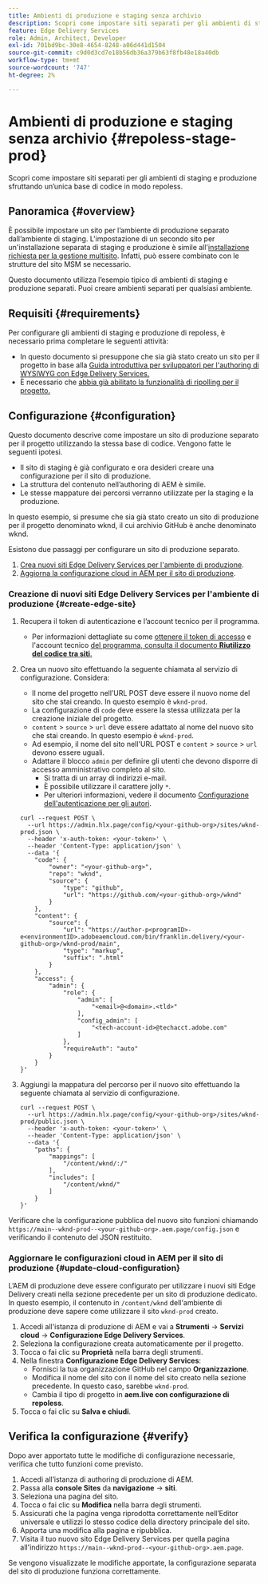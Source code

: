 ```yaml
---
title: Ambienti di produzione e staging senza archivio
description: Scopri come impostare siti separati per gli ambienti di staging e produzione sfruttando un’unica base di codice in modo repoless.
feature: Edge Delivery Services
role: Admin, Architect, Developer
exl-id: 701bd9bc-30e8-4654-8248-a06d441d1504
source-git-commit: c9d0d3cd7e18b56db36a379b63f8fb48e18a40db
workflow-type: tm+mt
source-wordcount: '747'
ht-degree: 2%

---
```


# Ambienti di produzione e staging senza archivio {#repoless-stage-prod}

Scopri come impostare siti separati per gli ambienti di staging e produzione sfruttando un’unica base di codice in modo repoless.

## Panoramica {#overview}

È possibile impostare un sito per l’ambiente di produzione separato dall’ambiente di staging. L&#39;impostazione di un secondo sito per un&#39;installazione separata di staging e produzione è simile all&#39;[installazione richiesta per la gestione multisito](/help/edge/wysiwyg-authoring/repoless-msm.md). Infatti, può essere combinato con le strutture del sito MSM se necessario.

Questo documento utilizza l’esempio tipico di ambienti di staging e produzione separati. Puoi creare ambienti separati per qualsiasi ambiente.

## Requisiti {#requirements}

Per configurare gli ambienti di staging e produzione di repoless, è necessario prima completare le seguenti attività:

* In questo documento si presuppone che sia già stato creato un sito per il progetto in base alla [Guida introduttiva per sviluppatori per l&#39;authoring di WYSIWYG con Edge Delivery Services.](/help/edge/wysiwyg-authoring/edge-dev-getting-started.md)
* È necessario che [abbia già abilitato la funzionalità di ripolling per il progetto.](/help/edge/wysiwyg-authoring/repoless.md)

## Configurazione {#configuration}

Questo documento descrive come impostare un sito di produzione separato per il progetto utilizzando la stessa base di codice. Vengono fatte le seguenti ipotesi.

* Il sito di staging è già configurato e ora desideri creare una configurazione per il sito di produzione.
* La struttura del contenuto nell’authoring di AEM è simile.
* Le stesse mappature dei percorsi verranno utilizzate per la staging e la produzione.

In questo esempio, si presume che sia già stato creato un sito di produzione per il progetto denominato wknd, il cui archivio GitHub è anche denominato wknd.

Esistono due passaggi per configurare un sito di produzione separato.

1. [Crea nuovi siti Edge Delivery Services per l&#39;ambiente di produzione](#create-edge-site).
1. [Aggiorna la configurazione cloud in AEM per il sito di produzione](#update-cloud-configuration).

### Creazione di nuovi siti Edge Delivery Services per l&#39;ambiente di produzione {#create-edge-site}

1. Recupera il token di autenticazione e l’account tecnico per il programma.
   * Per informazioni dettagliate su come [ottenere il token di accesso](/help/edge/wysiwyg-authoring/repoless.md#access-token) e l&#39;account tecnico [del programma, consulta il documento **Riutilizzo del codice tra siti**.](/help/edge/wysiwyg-authoring/repoless.md#access-control)
1. Crea un nuovo sito effettuando la seguente chiamata al servizio di configurazione. Considera:
   * Il nome del progetto nell’URL POST deve essere il nuovo nome del sito che stai creando. In questo esempio è `wknd-prod`.
   * La configurazione di `code` deve essere la stessa utilizzata per la creazione iniziale del progetto.
   * `content` > `source` > `url` deve essere adattato al nome del nuovo sito che stai creando. In questo esempio è `wknd-prod`.
   * Ad esempio, il nome del sito nell&#39;URL POST e `content` > `source` > `url` devono essere uguali.
   * Adattare il blocco `admin` per definire gli utenti che devono disporre di accesso amministrativo completo al sito.
      * Si tratta di un array di indirizzi e-mail.
      * È possibile utilizzare il carattere jolly `*`.
      * Per ulteriori informazioni, vedere il documento [Configurazione dell&#39;autenticazione per gli autori](https://www.aem.live/docs/authentication-setup-authoring#default-roles).

   ```text
   curl --request POST \
     --url https://admin.hlx.page/config/<your-github-org>/sites/wknd-prod.json \
     --header 'x-auth-token: <your-token>' \
     --header 'Content-Type: application/json' \
     --data '{
       "code": {
           "owner": "<your-github-org>",
           "repo": "wknd",
           "source": {
               "type": "github",
               "url": "https://github.com/<your-github-org>/wknd"
           }
       },
       "content": {
           "source": {
               "url": "https://author-p<programID>-e<environmentID>.adobeaemcloud.com/bin/franklin.delivery/<your-github-org>/wknd-prod/main",
               "type": "markup",
               "suffix": ".html"
           }
       },
       "access": {
           "admin": {
               "role": {
                   "admin": [
                       "<email>@<domain>.<tld>"
                   ],
                   "config_admin": [
                       "<tech-account-id>@techacct.adobe.com"
                   ]
               },
               "requireAuth": "auto"
           }
       }
   }'
   ```

1. Aggiungi la mappatura del percorso per il nuovo sito effettuando la seguente chiamata al servizio di configurazione.

   ```text
   curl --request POST \
     --url https://admin.hlx.page/config/<your-github-org>/sites/wknd-prod/public.json \
     --header 'x-auth-token: <your-token>' \
     --header 'Content-Type: application/json' \
     --data '{
       "paths": {
           "mappings": [
               "/content/wknd/:/"
           ],
           "includes": [
               "/content/wknd/"
           ]
       }
   }'
   ```

Verificare che la configurazione pubblica del nuovo sito funzioni chiamando `https://main--wknd-prod--<your-github-org>.aem.page/config.json` e verificando il contenuto del JSON restituito.

### Aggiornare le configurazioni cloud in AEM per il sito di produzione {#update-cloud-configuration}

L’AEM di produzione deve essere configurato per utilizzare i nuovi siti Edge Delivery creati nella sezione precedente per un sito di produzione dedicato. In questo esempio, il contenuto in `/content/wknd` dell&#39;ambiente di produzione deve sapere come utilizzare il sito `wknd-prod` creato.

1. Accedi all&#39;istanza di produzione di AEM e vai a **Strumenti** -> **Servizi cloud** -> **Configurazione Edge Delivery Services**.
1. Seleziona la configurazione creata automaticamente per il progetto.
1. Tocca o fai clic su **Proprietà** nella barra degli strumenti.
1. Nella finestra **Configurazione Edge Delivery Services**:
   * Fornisci la tua organizzazione GitHub nel campo **Organizzazione**.
   * Modifica il nome del sito con il nome del sito creato nella sezione precedente. In questo caso, sarebbe `wknd-prod`.
   * Cambia il tipo di progetto in **aem.live con configurazione di repoless**.
1. Tocca o fai clic su **Salva e chiudi**.

## Verifica la configurazione {#verify}

Dopo aver apportato tutte le modifiche di configurazione necessarie, verifica che tutto funzioni come previsto.

1. Accedi all’istanza di authoring di produzione di AEM.
1. Passa alla **console Sites** da **navigazione** -> **siti**.
1. Seleziona una pagina del sito.
1. Tocca o fai clic su **Modifica** nella barra degli strumenti.
1. Assicurati che la pagina venga riprodotta correttamente nell’Editor universale e utilizzi lo stesso codice della directory principale del sito.
1. Apporta una modifica alla pagina e ripubblica.
1. Visita il tuo nuovo sito Edge Delivery Services per quella pagina all&#39;indirizzo `https://main--wknd-prod--<your-github-org>.aem.page`.

Se vengono visualizzate le modifiche apportate, la configurazione separata del sito di produzione funziona correttamente.
